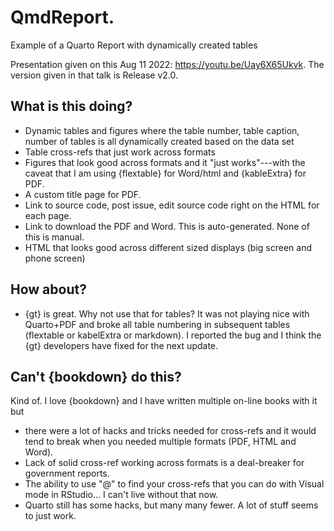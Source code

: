 # QmdReport.

Example of a Quarto Report with dynamically created tables

Presentation given on this Aug 11 2022: https://youtu.be/Uay6X65Ukvk. The version given in that talk is Release v2.0.

## What is this doing?

* Dynamic tables and figures where the table number, table caption, number of tables is all dynamically created based on the data set
* Table cross-refs that just work across formats
* Figures that look good across formats and it "just works"---with the caveat that I am using {flextable} for Word/html and {kableExtra} for PDF.
* A custom title page for PDF.
* Link to source code, post issue, edit source code right on the HTML for each page.
* Link to download the PDF and Word. This is auto-generated. None of this is manual.
* HTML that looks good across different sized displays (big screen and phone screen)

## How about?

* {gt} is great. Why not use that for tables? It was not playing nice with Quarto+PDF and broke all table numbering in subsequent tables (flextable or kabelExtra or markdown). I reported the bug and I think the {gt} developers have fixed for the next update.

## Can't {bookdown} do this?

Kind of. I love {bookdown} and I have written multiple on-line books with it but 

* there were a lot of hacks and tricks needed for cross-refs and it would tend to break when you needed multiple formats (PDF, HTML and Word). 
* Lack of solid cross-ref working across formats is a deal-breaker for government reports.
* The ability to use "@" to find your cross-refs that you can do with Visual mode in RStudio... I can't live without that now. 
* Quarto still has some hacks, but many many fewer. A lot of stuff seems to just work.
